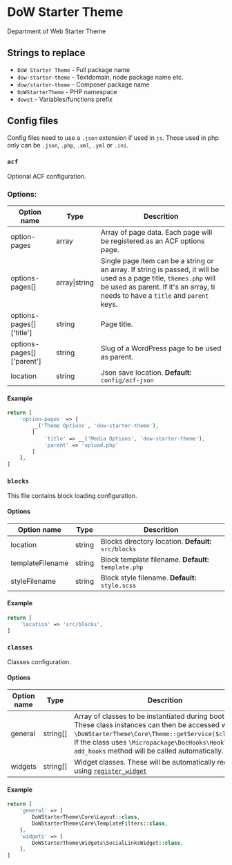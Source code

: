 # DoW Starter Theme

Department of Web Starter Theme

## Strings to replace

-   `DoW Starter Theme` - Full package name
-   `dow-starter-theme` - Textdomain, node package name etc.
-   `dow/starter-theme` - Composer package name
-   `DoWStarterTheme` - PHP namespace
-   `dowst` - Variables/functions prefix

## Config files

Config files need to use a `.json` extension if used in `js`. Those used in php only can be `.json`, `.php`, `.xml`, `.yml` or `.ini`.

### `acf`

Optional ACF configuration.

### Options:

| Option name               | Type          | Descrition                                                                                                                                                                                               |
| ------------------------- | ------------- | -------------------------------------------------------------------------------------------------------------------------------------------------------------------------------------------------------- |
| option-pages              | array         | Array of page data. Each page will be registered as an ACF options page.                                                                                                                                 |
| options-pages\[]          | array\|string | Single page item can be a string or an array. If string is passed, it will be used as a page title, `themes.php` will be used as parent. If it's an array, ti needs to have a `title` and `parent` keys. |
| options-pages[]['title']  | string        | Page title.                                                                                                                                                                                              |
| options-pages[]['parent'] | string        | Slug of a WordPress page to be used as parent.                                                                                                                                                           |
| location                  | string        | Json save location. **Default:** `config/acf-json`                                                                                                                                                       |

#### Example

```php
return [
    'option-pages' => [
        __('Theme Options', 'dow-starter-theme'),
        [
            'title' => __('Media Options', 'dow-starter-theme'),
            'parent' => 'upload.php'
        ]
    ],
]
```

### `blocks`

This file contains block loading configuration.

#### Options

| Option name      | Type   | Descrition                                           |
| ---------------- | ------ | ---------------------------------------------------- |
| location         | string | Blocks directory location. **Default:** `src/blocks` |
| templateFilename | string | Block template filename. **Default:** `template.php` |
| styleFilename    | string | Block style filename. **Default:** `style.scss`      |

#### Example

```php
return [
    'location' => 'src/blocks',
]
```

### `classes`

Classes configuration.

#### Options

| Option name | Type      | Descrition                                                                                                                                                                                                                                                                 |
| ----------- | --------- | -------------------------------------------------------------------------------------------------------------------------------------------------------------------------------------------------------------------------------------------------------------------------- |
| general     | string\[] | Array of classes to be instantiated during bootstraping. These class instances can then be accessed with `\DoWStarterTheme\Core\Theme::getService($className)`. If the class uses `\Micropackage\DocHooks\HookTrait`, the `add_hooks` method will be called automatically. |
| widgets     | string\[] | Widget classes. These will be automatically registered using [`register_widget`](https://developer.wordpress.org/reference/functions/register_widget)                                                                                                                      |

#### Example

```php
return [
    'general' => [
        DoWStarterTheme\Core\Layout::class,
        DoWStarterTheme\Core\TemplateFilters::class,
    ],
    'widgets' => [
        DoWStarterTheme\Widgets\SocialLinksWidget::class,
    ],
]
```
